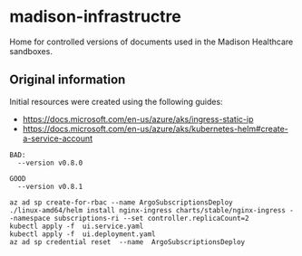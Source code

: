 # madison-infrastructre
Home for controlled versions of documents used in the Madison Healthcare sandboxes.

## Original information

Initial resources were created using the following guides:
- https://docs.microsoft.com/en-us/azure/aks/ingress-static-ip
- https://docs.microsoft.com/en-us/azure/aks/kubernetes-helm#create-a-service-account

```
BAD:
  --version v0.8.0

GOOD
  --version v0.8.1
```

```
az ad sp create-for-rbac --name ArgoSubscriptionsDeploy
./linux-amd64/helm install nginx-ingress charts/stable/nginx-ingress --namespace subscriptions-ri --set controller.replicaCount=2
kubectl apply -f  ui.service.yaml
kubectl apply -f  ui.deployment.yaml
az ad sp credential reset  --name  ArgoSubscriptionsDeploy
```
